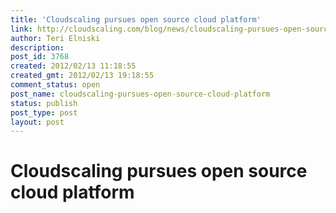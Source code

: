 ```yaml
---
title: 'Cloudscaling pursues open source cloud platform'
link: http://cloudscaling.com/blog/news/cloudscaling-pursues-open-source-cloud-platform/
author: Teri Elniski
description: 
post_id: 3768
created: 2012/02/13 11:18:55
created_gmt: 2012/02/13 19:18:55
comment_status: open
post_name: cloudscaling-pursues-open-source-cloud-platform
status: publish
post_type: post
layout: post
---
```


# Cloudscaling pursues open source cloud platform

